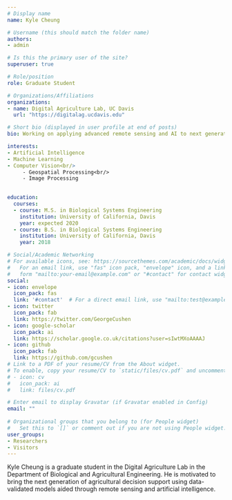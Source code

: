 ```yaml
---
# Display name
name: Kyle Cheung

# Username (this should match the folder name)
authors:
- admin

# Is this the primary user of the site?
superuser: true

# Role/position
role: Graduate Student

# Organizations/Affiliations
organizations:
- name: Digital Agriculture Lab, UC Davis
  url: "https://digitalag.ucdavis.edu"

# Short bio (displayed in user profile at end of posts)
bio: Working on applying advanced remote sensing and AI to next generation of agricultural decisions.

interests:
- Artificial Intelligence
- Machine Learning
- Computer Vision<br/>
     - Geospatial Processing<br/>
     - Image Processing
     

education:
  courses:
  - course: M.S. in Biological Systems Engineering
    institution: University of California, Davis
    year: expected 2020
  - course: B.S. in Biological Systems Engineering
    institution: University of California, Davis
    year: 2018

# Social/Academic Networking
# For available icons, see: https://sourcethemes.com/academic/docs/widgets/#icons
#   For an email link, use "fas" icon pack, "envelope" icon, and a link in the
#   form "mailto:your-email@example.com" or "#contact" for contact widget.
social:
- icon: envelope
  icon_pack: fas
  link: '#contact'  # For a direct email link, use "mailto:test@example.org".
- icon: twitter
  icon_pack: fab
  link: https://twitter.com/GeorgeCushen
- icon: google-scholar
  icon_pack: ai
  link: https://scholar.google.co.uk/citations?user=sIwtMXoAAAAJ
- icon: github
  icon_pack: fab
  link: https://github.com/gcushen
# Link to a PDF of your resume/CV from the About widget.
# To enable, copy your resume/CV to `static/files/cv.pdf` and uncomment the lines below.  
# - icon: cv
#   icon_pack: ai
#   link: files/cv.pdf

# Enter email to display Gravatar (if Gravatar enabled in Config)
email: ""
  
# Organizational groups that you belong to (for People widget)
#   Set this to `[]` or comment out if you are not using People widget.  
user_groups:
- Researchers
- Visitors
---
```


Kyle Cheung is a graduate student in the Digital Agriculture Lab in the Department of Biological and Agricultural Engineering. He is motivated to bring the next generation of agricultural decision support using data-validated models aided through remote sensing and artificial intelligence.
